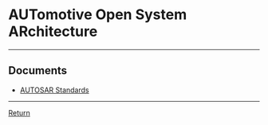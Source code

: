 # AUTomotive Open System ARchitecture

---

## Documents

- [AUTOSAR Standards](https://www.autosar.org/standards)

---

[Return](./../readme.md)
